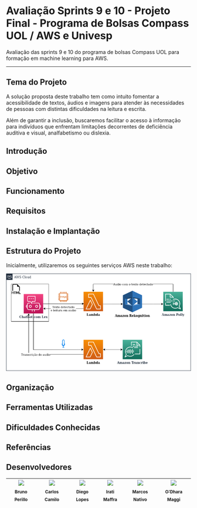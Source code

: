 # Avaliação Sprints 9 e 10 - Projeto Final - Programa de Bolsas Compass UOL / AWS e Univesp

Avaliação das sprints 9 e 10 do programa de bolsas Compass UOL para formação em machine learning para AWS.

---

## Tema do Projeto

A solução proposta deste trabalho tem como intuito fomentar a acessibilidade de textos, áudios e imagens para atender às necessidades de pessoas com distintas dificuldades na leitura e escrita. 

Além de garantir a inclusão, buscaremos facilitar o acesso à informação para indivíduos que enfrentam limitações decorrentes de deficiência auditiva e visual, analfabetismo ou dislexia.


## Introdução

## Objetivo

## Funcionamento

## Requisitos

## Instalação e Implantação

## Estrutura do Projeto
Inicialmente, utilizaremos os seguintes serviços AWS neste trabalho:
<!-- 
A arquitetura geral do projeto é a seguinte:

1.
2.

Dessa maneira essa será a arquitetura a ser impantada em TODA ATIVIDADE será: -->

![Esboço](/assets/Diagrama_servico.png)

## Organização

## Ferramentas Utilizadas

## Dificuldades Conhecidas

## Referências


## Desenvolvedores
[<img src="https://avatars.githubusercontent.com/u/25699466?v=4" width=115><br><sub>Bruno Perillo</sub>](https://github.com/brunoperillo) | [<img src="https://avatars.githubusercontent.com/u/78061851?v=4" width=115><br><sub>Carlos Camilo</sub>](https://github.com/crobertocamilo) | [<img src="https://avatars.githubusercontent.com/u/96358027?v=4" width=115><br><sub>Diego Lopes</sub>](https://github.com/Diegox0301) | [<img src="https://avatars.githubusercontent.com/u/124359272?v=4" width=115><br><sub>Irati Maffra</sub>](https://github.com/IratiMaffra) | [<img src="https://avatars.githubusercontent.com/u/73674662?v=4" width=115><br><sub>Marcos Nativo</sub>](https://github.com/onativo) | [<img src="https://avatars.githubusercontent.com/u/94749597?v=4" width=115><br><sub>O'Dhara Maggi</sub>](https://github.com/odharamaggi)|
| :---: | :---: | :---: | :---: | :---: | :---: | 
